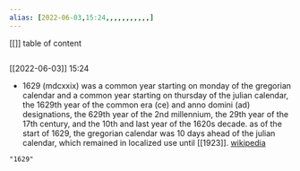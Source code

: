 ```yaml
---
alias: [2022-06-03,15:24,,,,,,,,,,,]
---
```

[[]]
table of content
```toc
```

[[2022-06-03]] 15:24
- 1629 (mdcxxix) was a common year starting on monday of the gregorian calendar and a common year starting on thursday of the julian calendar, the 1629th year of the common era (ce) and anno domini (ad) designations, the 629th  year of the 2nd millennium, the 29th  year of the 17th century, and the  10th  and last year of the 1620s decade. as of the start of 1629, the gregorian calendar was 10 days ahead of the julian calendar, which remained in localized use until [[1923]].
[wikipedia](https://en.wikipedia.org/wiki/1629)
```query
"1629"
```